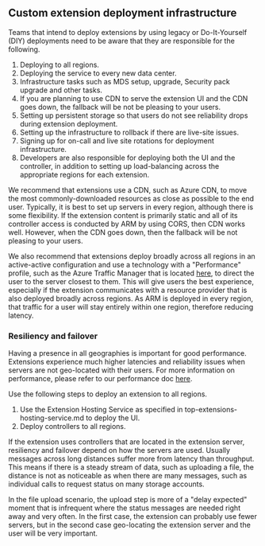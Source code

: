 <a name="custom-extension-deployment-infrastructure"></a>
## Custom extension deployment infrastructure

Teams that intend to deploy extensions by using legacy or Do-It-Yourself (DIY) deployments need to be aware that they are responsible for the following.

1. Deploying to all regions.
1. Deploying the service to every new data center.
1. Infrastructure tasks such as MDS setup, upgrade, Security pack upgrade and other tasks.
1. If you are planning to use CDN to serve the extension UI and the CDN goes down, the fallback will be not be pleasing to your users.
1. Setting up persistent storage so that users do not see reliability drops during extension deployment.
1. Setting up the infrastructure to rollback if there are live-site issues.
1. Signing up for on-call and live site rotations for deployment infrastructure.
1. Developers are also responsible for deploying both the UI and the controller, in addition to setting up load-balancing across the appropriate regions for each extension.

We recommend that extensions use a CDN, such as Azure CDN, to move the most commonly-downloaded resources as close as possible to the end user. Typically, it is best to set up servers in every region, although there is some flexibility. If the extension content is primarily static and all of its controller access is conducted by ARM by using CORS, then CDN works well. However, when the CDN goes down, then the fallback will be not pleasing to your users.

We also recommend that extensions deploy broadly across all regions in an active-active configuration and use a technology with a "Performance" profile, such as the Azure Traffic Manager that is located [here](https://azure.microsoft.com/en-us/documentation/articles/traffic-manager-overview), to direct the user to the server closest to them. This will give users the best experience, especially if the extension communicates with a resource provider that is also deployed broadly across regions. As ARM is deployed in every region, that traffic for a user will stay entirely within one region, therefore reducing latency.

<a name="custom-extension-deployment-infrastructure-resiliency-and-failover"></a>
### Resiliency and failover

Having a presence in all geographies is important for good performance. Extensions experience much higher latencies and reliability issues when servers are not geo-located with their users. For more information on performance, please refer to our performance doc [here](/portal-sdk/generated/top-extensions-performance-profiling.md).

Use the following steps to deploy an extension to all regions.

1. Use the Extension Hosting Service as specified in top-extensions-hosting-service.md to deploy the UI.
2. Deploy controllers to all regions.

If the extension uses controllers that are located in the extension server, resiliency and failover depend on how the servers are used.
Usually messages across long distances suffer more from latency than throughput. This means if there is a steady stream of data, such as uploading a file, the distance is not as noticeable as when there are many messages, such as individual calls to request status on many storage accounts.

In the file upload scenario, the upload step is more of a "delay expected" moment that is infrequent where the status messages are needed right away and very often. In the first case, the extension can probably use fewer servers, but in the second case geo-locating the extension server and the user will be very important.